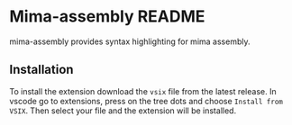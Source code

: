 # Mima-assembly README
mima-assembly provides syntax highlighting for mima assembly.

## Installation
To install the extension download the `vsix` file from the latest release. In vscode go to extensions, press on the tree dots and choose `Install from VSIX`. Then select your file and the extension will be installed.